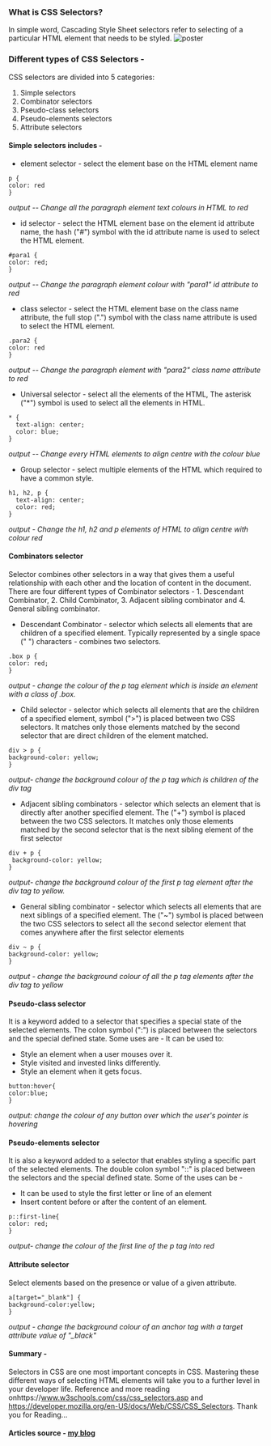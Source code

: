 ### What is CSS Selectors?
In simple word, Cascading Style Sheet selectors refer to selecting of a particular HTML element that needs to be styled.
![poster](https://hashnode.com/_next/image?url=https%3A%2F%2Fcdn.hashnode.com%2Fres%2Fhashnode%2Fimage%2Fupload%2Fv1658137581258%2Fsix_J8CeA.jpg%3Fw%3D1600%26h%3D840%26fit%3Dcrop%26crop%3Dentropy%26auto%3Dcompress%2Cformat%26format%3Dwebp&w=1920&q=75)

### Different types of CSS Selectors -
CSS selectors are divided into 5 categories:

1.  Simple selectors
2. Combinator selectors
3. Pseudo-class selectors
4. Pseudo-elements selectors
5. Attribute selectors


#### Simple selectors includes -
- element selector - select the element base on the HTML element name
```
p {
color: red
}
``` 
*output -- Change all the paragraph element text colours in HTML to red*

- id selector - select the HTML element base on the element id attribute name,  the  hash ("#") symbol with the id attribute name is used to select the HTML element.

```
#para1 { 
color: red;
}
``` 
*output -- Change the paragraph element colour with "para1" id attribute to red*

- class selector - select the HTML element base on the class name attribute,  the full stop (".") symbol with the class name attribute is used to select the HTML element.

```
.para2 {
color: red
}
``` 
*output -- Change the paragraph element with "para2" class name attribute to red*

- Universal selector - select all the elements of the HTML, The asterisk ("*") symbol is used to select all the elements in HTML.

```
* {
  text-align: center;
  color: blue;
}
``` 
*output -- Change every HTML elements to align centre with the colour blue*

- Group selector - select multiple elements of the HTML which required to have a common style.

```
h1, h2, p {
  text-align: center;
  color: red;
}
``` 
*output - Change the h1, h2 and p elements of HTML  to align centre with colour red*

#### Combinators selector 
 Selector combines other selectors in a way that gives them a useful relationship with each other and the location of content in the document. There are four different types of Combinator selectors - 1. Descendant Combinator, 2. Child Combinator, 3. Adjacent sibling combinator and 4. General sibling combinator.


- Descendant Combinator - selector which selects all elements that are children of a specified element. Typically represented by a single space ("  ") characters - combines two selectors.

```
.box p {
color: red;
}
``` 
*output - change the colour of the p tag element which is inside an element with a class of .box.*


- Child selector - selector which selects all elements that are the children of a specified element, symbol (">") is placed between two CSS selectors. It matches only those elements matched by the second selector that are direct children of the element matched.

```
div > p {
background-color: yellow;
}
```
*output- change the background colour of the p tag which is children of the div tag*

- Adjacent sibling combinators - selector which selects an element that is directly after another specified element. The  ("+") symbol is placed between the two CSS selectors. It matches only those elements matched by the second selector that is the next sibling element of the first selector


 ```
div + p {
  background-color: yellow;
}
``` 
*output- change the background colour of the first p tag element after the div tag to yellow.*

- General sibling combinator - selector which selects all elements that are next siblings of a specified element. The ("~") symbol is placed between the two CSS selectors to select all the second selector element that comes anywhere after the first selector elements

```
div ~ p {
background-color: yellow;
}
```
*output - change the background colour of all the p tag elements after the div tag to yellow*


#### Pseudo-class selector
It is a keyword added to a selector that specifies a special state of the selected elements. The colon symbol (":") is placed between the selectors and the special defined state. Some uses are - 
It can be used to:
- Style an element when a user mouses over it.
- Style visited and invested links differently.
- Style an element when it gets focus.

```
button:hover{
color:blue;
}
```
*output: change the colour of any button over which the user's pointer is hovering*

#### Pseudo-elements selector
It is also a keyword added to a selector that enables styling a specific part of the selected elements. The double colon symbol "::" is placed between the selectors and the special defined state. Some of the uses can be - 

- It can be used to style the first letter or line of an element
- Insert content before or after the content of an element.

```
p::first-line{
color: red;
}
```
*output- change the colour of the first line of the p tag into red*

#### Attribute selector 
Select elements based on the presence or value of a given attribute.

```
a[target="_blank"] {
background-color:yellow;
}
```
*output - change the background colour of an anchor tag with a target attribute value of "_black"*

#### Summary -
Selectors in CSS are one most important concepts in CSS. Mastering these different ways of selecting HTML elements will take you to a further level in your developer life. 
Reference and more reading onhttps://www.w3schools.com/css/css_selectors.asp and https://developer.mozilla.org/en-US/docs/Web/CSS/CSS_Selectors.
Thank you for Reading...

#### Articles source - [my blog](https://ngtouthang.hashnode.dev/quick-overview-on-css-selectors)
